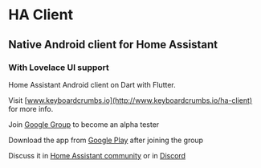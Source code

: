 # HA Client
## Native Android client for Home Assistant
### With Lovelace UI support

Home Assistant Android client on Dart with Flutter.

Visit [www.keyboardcrumbs.io](http://www.keyboardcrumbs.io/ha-client) for more info.

Join [Google Group](https://groups.google.com/d/forum/ha-client-alpha-testing) to become an alpha tester

Download the app from [Google Play](https://play.google.com/apps/testing/com.keyboardcrumbs.haclient) after joining the group

Discuss it in [Home Assistant community](https://community.home-assistant.io/t/alpha-testing-ha-client-native-android-client-for-home-assistant/69912) or in [Discord](https://discord.gg/NSaQEQ8)
